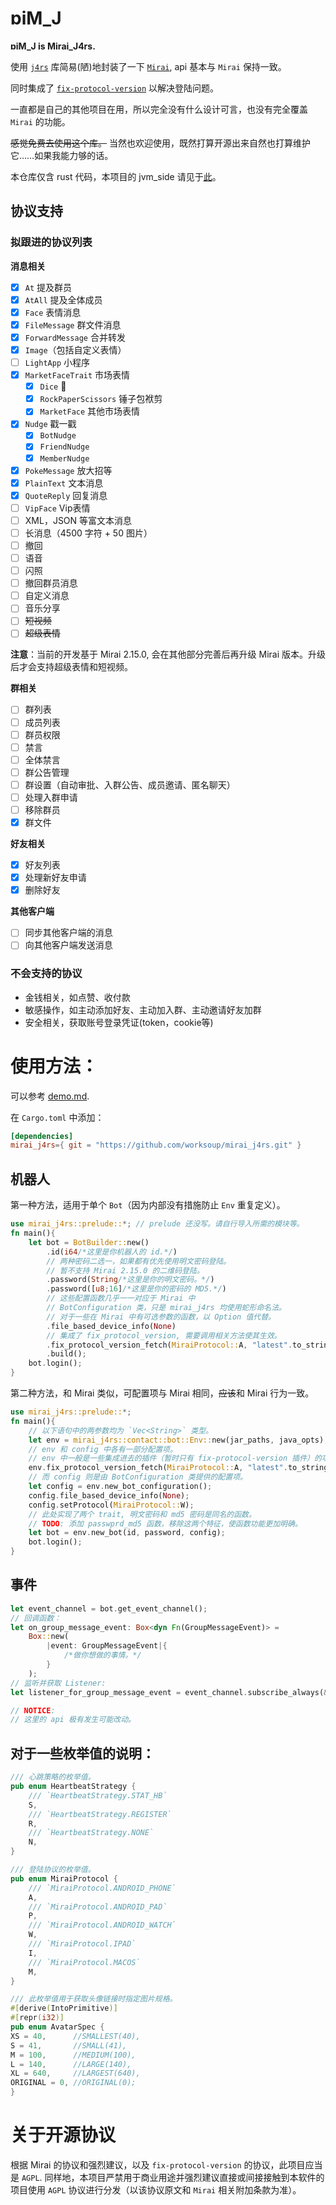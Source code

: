 # ɒiM_J

**ɒiM_J is Mirai_J4rs.**

使用 [`j4rs`](https://crates.io/crates/j4rs) 库简易(陋)地封装了一下 [`Mirai`](https://docs.mirai.mamoe.net/), api
基本与 `Mirai` 保持一致。

同时集成了 [`fix-protocol-version`](https://github.com/cssxsh/fix-protocol-version) 以解决登陆问题。

一直都是自己的其他项目在用，所以完全没有什么设计可言，也没有完全覆盖 `Mirai` 的功能。

~~感觉免费去使用这个库。~~ 当然也欢迎使用，既然打算开源出来自然也打算维护它……如果我能力够的话。

本仓库仅含 rust 代码，本项目的 jvm_side 请见于[此](https://github.com/worksoup/mirai_j4rs_jvm_side)。

## 协议支持

### 拟跟进的协议列表

**消息相关**

- [x] `At` 提及群员
- [x] `AtAll` 提及全体成员
- [x] `Face` 表情消息
- [x] `FileMessage` 群文件消息
- [x] `ForwardMessage` 合并转发
- [x] `Image`（包括自定义表情）
- [ ] `LightApp` 小程序
- [x] `MarketFaceTrait` 市场表情
    - [x] `Dice` 🎲
    - [x] `RockPaperScissors` 锤子包袱剪
    - [x] `MarketFace` 其他市场表情
- [x] `Nudge` 戳一戳
    - [x] `BotNudge`
    - [x] `FriendNudge`
    - [x] `MemberNudge`
- [x] `PokeMessage` 放大招等
- [x] `PlainText` 文本消息
- [x] `QuoteReply` 回复消息
- [ ] `VipFace` Vip表情
- [ ] XML，JSON 等富文本消息
- [ ] 长消息（4500 字符 + 50 图片）
- [ ] 撤回
- [ ] 语音
- [ ] 闪照
- [ ] 撤回群员消息
- [ ] 自定义消息
- [ ] 音乐分享
- [ ] ~~短视频~~
- [ ] ~~超级表情~~

**注意**：当前的开发基于 Mirai 2.15.0, 会在其他部分完善后再升级 Mirai 版本。升级后才会支持超级表情和短视频。

**群相关**

- [ ] 群列表
- [ ] 成员列表
- [ ] 群员权限
- [ ] 禁言
- [ ] 全体禁言
- [ ] 群公告管理
- [ ] 群设置（自动审批、入群公告、成员邀请、匿名聊天）
- [ ] 处理入群申请
- [ ] 移除群员
- [x] 群文件

**好友相关**

- [x] 好友列表
- [x] 处理新好友申请
- [x] 删除好友

**其他客户端**

- [ ] 同步其他客户端的消息
- [ ] 向其他客户端发送消息

### 不会支持的协议

- 金钱相关，如点赞、收付款
- 敏感操作，如主动添加好友、主动加入群、主动邀请好友加群
- 安全相关，获取账号登录凭证(token，cookie等)

# 使用方法：

可以参考 [demo.md](./demo.md).

在 `Cargo.toml` 中添加：

 ``` toml
[dependencies]
mirai_j4rs={ git = "https://github.com/worksoup/mirai_j4rs.git" }
 ```

## 机器人

第一种方法，适用于单个 `Bot`（因为内部没有措施防止 `Env` 重复定义）。

``` rust
use mirai_j4rs::prelude::*; // prelude 还没写。请自行导入所需的模块等。
fn main(){
    let bot = BotBuilder::new()
        .id(i64/*这里是你机器人的 id.*/)
        // 两种密码二选一，如果都有优先使用明文密码登陆。
        // 暂不支持 Mirai 2.15.0 的二维码登陆。
        .password(String/*这里是你的明文密码。*/)
        .password([u8;16]/*这里是你的密码的 MD5.*/)
        // 这些配置函数几乎一一对应于 Mirai 中
        // BotConfiguration 类，只是 mirai_j4rs 均使用蛇形命名法。
        // 对于一些在 Mirai 中有可选参数的函数，以 Option 值代替。
        .file_based_device_info(None)
        // 集成了 fix_protocol_version, 需要调用相关方法使其生效。
        .fix_protocol_version_fetch(MiraiProtocol::A, "latest".to_string())
        .build();
    bot.login();
}
```

第二种方法，和 Mirai 类似，可配置项与 Mirai 相同，<s>应该</s>和 Mirai 行为一致。

``` rust
use mirai_j4rs::prelude::*;
fn main(){
    // 以下语句中的两参数均为 `Vec<String>` 类型。
    let env = mirai_j4rs::contact::bot::Env::new(jar_paths, java_opts);
    // env 和 config 中各有一部分配置项。
    // env 中一般是一些集成进去的插件（暂时只有 fix-protocol-version 插件）的功能。
    env.fix_protocol_version_fetch(MiraiProtocol::A, "latest".to_string());
    // 而 config 则是由 BotConfiguration 类提供的配置项。
    let config = env.new_bot_configuration();
    config.file_based_device_info(None);
    config.setProtocol(MiraiProtocol::W);
    // 此处实现了两个 trait, 明文密码和 md5 密码是同名的函数。
    // TODO: 添加 passwprd_md5 函数，移除这两个特征，使函数功能更加明确。
    let bot = env.new_bot(id, password, config);
    bot.login();
}
```

## 事件

``` rust
let event_channel = bot.get_event_channel();
// 回调函数：
let on_group_message_event: Box<dyn Fn(GroupMessageEvent)> =
    Box::new(
        |event: GroupMessageEvent|{
            /*做你想做的事情。*/
        }
    );
// 监听并获取 Listener:
let listener_for_group_message_event = event_channel.subscribe_always(&on_group_message_event);

// NOTICE:
// 这里的 api 极有发生可能改动。
```

## 对于一些枚举值的说明：

``` rust
/// 心跳策略的枚举值。
pub enum HeartbeatStrategy {
    /// `HeartbeatStrategy.STAT_HB`
    S,
    /// `HeartbeatStrategy.REGISTER`
    R,
    /// `HeartbeatStrategy.NONE`
    N,
}
```

``` rust
/// 登陆协议的枚举值。
pub enum MiraiProtocol {
    /// `MiraiProtocol.ANDROID_PHONE`
    A,
    /// `MiraiProtocol.ANDROID_PAD`
    P,
    /// `MiraiProtocol.ANDROID_WATCH`
    W,
    /// `MiraiProtocol.IPAD`
    I,
    /// `MiraiProtocol.MACOS`
    M,
}
```

``` rust
/// 此枚举值用于获取头像链接时指定图片规格。
#[derive(IntoPrimitive)]
#[repr(i32)]
pub enum AvatarSpec {
XS = 40,      //SMALLEST(40),
S = 41,       //SMALL(41),
M = 100,      //MEDIUM(100),
L = 140,      //LARGE(140),
XL = 640,     //LARGEST(640),
ORIGINAL = 0, //ORIGINAL(0);
}
```

# 关于开源协议

<!-- 等我写完项目再研究一下，暂时是 `MIT`（因为此代码平台默认添加了一个 `MIT` 的协议文件，懒得改了）。 根据 Mirai 的协议，此项目后续应当是 `AGPL`. -->
<!--已经是了。-->
根据 Mirai 的协议和强烈建议，以及 `fix-protocol-version` 的协议，此项目应当是 `AGPL`.
同样地，本项目严禁用于商业用途并强烈建议直接或间接接触到本软件的项目使用 `AGPL` 协议进行分发（以该协议原文和 `Mirai`
相关附加条款为准）。
